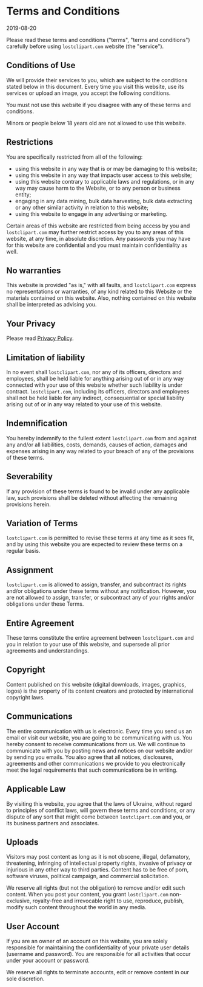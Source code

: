 # Terms and Conditions

2019-08-20

Please read these terms and conditions ("terms", "terms and
conditions") carefully before using <code>lostclipart.com</code>
website (the "service").

## Conditions of Use

We will provide their services to you, which are subject to the
conditions stated below in this document. Every time you visit this
website, use its services or upload an image, you accept the following
conditions.

You must not use this website if you disagree with any of these terms
and conditions.

Minors or people below 18 years old are not allowed to use this
website.

## Restrictions

You are specifically restricted from all of the following:

* using this website in any way that is or may be damaging to this website;
* using this website in any way that impacts user access to this website;
* using this website contrary to applicable laws and regulations, or
  in any way may cause harm to the Website, or to any person or
  business entity;
* engaging in any data mining, bulk data harvesting, bulk data
  extracting or any other similar activity in relation to this
  website;
* using this website to engage in any advertising or marketing.

Certain areas of this website are restricted from being access by you
and <code>lostclipart.com</code> may further restrict access by you to
any areas of this website, at any time, in absolute discretion. Any
passwords you may have for this website are confidential and you must
maintain confidentiality as well.

## No warranties

This website is provided "as is," with all faults, and
<code>lostclipart.com</code> express no representations or warranties,
of any kind related to this Website or the materials contained on this
website. Also, nothing contained on this website shall be interpreted
as advising you.

## Your Privacy

Please read [Privacy Policy](/doc/privacy).

## Limitation of liability

In no event shall <code>lostclipart.com</code>, nor any of its
officers, directors and employees, shall be held liable for anything
arising out of or in any way connected with your use of this website
whether such liability is under contract.
<code>lostclipart.com</code>, including its officers, directors and
employees shall not be held liable for any indirect, consequential or
special liability arising out of or in any way related to your use of
this website.

## Indemnification

You hereby indemnify to the fullest extent
<code>lostclipart.com</code> from and against any and/or all
liabilities, costs, demands, causes of action, damages and expenses
arising in any way related to your breach of any of the provisions of
these terms.

## Severability

If any provision of these terms is found to be invalid under any
applicable law, such provisions shall be deleted without affecting the
remaining provisions herein.

## Variation of Terms

<code>lostclipart.com</code> is permitted to revise these terms at any
time as it sees fit, and by using this website you are expected to
review these terms on a regular basis.

## Assignment

<code>lostclipart.com</code> is allowed to assign, transfer, and
subcontract its rights and/or obligations under these terms without
any notification. However, you are not allowed to assign, transfer, or
subcontract any of your rights and/or obligations under these Terms.

## Entire Agreement

These terms constitute the entire agreement between
<code>lostclipart.com</code> and you in relation to your use of this
website, and supersede all prior agreements and understandings.

## Copyright

Content published on this website (digital downloads, images,
graphics, logos) is the property of its content creators and protected
by international copyright laws.

## Communications

The entire communication with us is electronic. Every time you send us
an email or visit our website, you are going to be communicating with
us. You hereby consent to receive communications from us. We will
continue to communicate with you by posting news and notices on our
website and/or by sending you emails. You also agree that all notices,
disclosures, agreements and other communications we provide to you
electronically meet the legal requirements that such communications be
in writing.

## Applicable Law

By visiting this website, you agree that the laws of Ukraine, without
regard to principles of conflict laws, will govern these terms and
conditions, or any dispute of any sort that might come between
<code>lostclipart.com</code> and you, or its business partners and
associates.

## Uploads

Visitors may post content as long as it is not obscene, illegal,
defamatory, threatening, infringing of intellectual property rights,
invasive of privacy or injurious in any other way to third
parties. Content has to be free of porn, software viruses, political
campaign, and commercial solicitation.

We reserve all rights (but not the obligation) to remove and/or edit
such content. When you post your content, you grant
<code>lostclipart.com</code> non-exclusive, royalty-free and
irrevocable right to use, reproduce, publish, modify such content
throughout the world in any media.

## User Account

If you are an owner of an account on this website, you are solely
responsible for maintaining the confidentiality of your private user
details (username and password). You are responsible for all
activities that occur under your account or password.

We reserve all rights to terminate accounts, edit or remove content in
our sole discretion.
